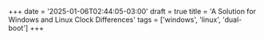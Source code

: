 +++
date = '2025-01-06T02:44:05-03:00'
draft = true
title = 'A Solution for Windows and Linux Clock Differences'
tags = ['windows', 'linux', 'dual-boot']
+++
